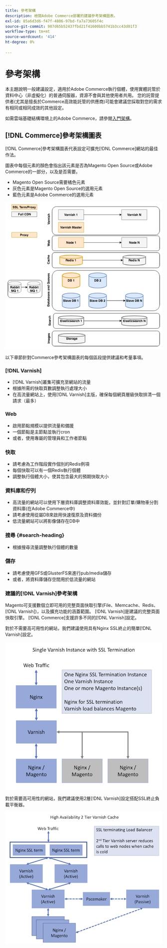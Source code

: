 ```yaml
---
title: 參考架構
description: 檢閱Adobe Commerce部署的建議參考架構圖表。
exl-id: 85a6d3d6-f47f-4806-97bd-fa7a73605f4c
source-git-commit: 987d65b52437fbd21f41600bb5741b3cc43d01f3
workflow-type: tm+mt
source-wordcount: '414'
ht-degree: 0%

---
```


# 參考架構

本主題說明一般建議設定，適用於Adobe Commerce執行個體，使用實體託管於資料中心（非虛擬化）的普通伺服器，資源不會與其他使用者共用。 您的託管提供者(尤其是擅長於Commerce高效能託管的供應商)可能會建議您採取對您的需求有相同或相同成效的其他設定。

如需雲端基礎結構環境上的Adobe Commerce，請參閱[入門架構](https://experienceleague.adobe.com/en/docs/commerce-cloud-service/user-guide/architecture/starter-architecture)。

## [!DNL Commerce]參考架構圖表

[!DNL Commerce]參考架構圖表代表設定可擴充[!DNL Commerce]網站的最佳作法。

圖表中每個元素的顏色會指出該元素是否為Magento Open Source或Adobe Commerce的一部分，以及是否需要。

* Magento Open Source需要橘色元素
* 灰色元素是Magento Open Source的選用元素
* 藍色元素是Adobe Commerce的選用元素

![Commerce參考架構圖](../assets/performance/images/ref-architecture-2.3.png)

以下章節針對Commerce參考架構圖表的每個區段提供建議和考量事項。

### [!DNL Varnish]

* [!DNL Varnish]叢集可擴充至網站的流量
* 根據所需的快取頁數調整執行處理大小
* 在高流量網站上，使用[!DNL Varnish]主版，確保每個網頁層級快取排清一個請求（最多）

### Web

* 啟用節點規模以提供流量和備援
* 一個節點是主節點並執行cron
* 或者，使用專屬的管理員和工作者節點

### 快取

* 請考慮為工作階段實作個別的Redis例項
* 每個快取可以有一個Redis執行個體
* 調整執行個體大小，使其包含最大的預期快取大小

### 資料庫和佇列

* 高流量的網站可以使用下層資料庫調整資料庫效能，並針對訂單/購物車分割資料庫(在Adobe Commerce中)
* 請考慮使用從屬DB來啟用快速復原及資料備份
* 低流量網站可以將影像儲存在DB中

### 搜尋 {#search-heading}

* 根據搜尋流量調整執行個體的數量

### 儲存

* 請考慮使用GFS或GlusterFS來進行pub/media儲存
* 或者，將資料庫儲存空間用於低流量的網站

### 建議的[!DNL Varnish]參考架構

Magento可支援數個立即可用的完整頁面快取引擎(File、Memcache、Redis、[!DNL Varnish])，以及擴充功能的涵蓋範圍。 [!DNL Varnish]是建議的完整頁面快取引擎。  [!DNL Commerce]支援許多不同的[!DNL Varnish]設定。

對於不需要高可用性的網站，我們建議使用具有Nginx SSL終止的簡單[!DNL Varnish]設定。

![包含SSL終止的簡單[!DNL Varnish]設定](../assets/performance/images/single-varnish-with-ssl-termination.png)

對於需要高可用性的網站，我們建議使用2層[!DNL Varnish]設定搭配SSL終止負載平衡器。

![高可用性兩層[!DNL Varnish]組態搭配SSL終止負載平衡器](../assets/performance/images/ha-2-tier-varnish-with-ssl-term-load-balancer.png)
